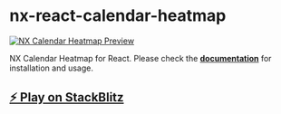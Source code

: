 # nx-react-calendar-heatmap

[![NX Calendar Heatmap Preview](https://github.com/ngeenx/nx-calendar-heatmap/blob/main/docs/static/img/nx-calendar-heatmap-preview.gif?raw=true)](https://ngeenx.github.io/nx-calendar-heatmap/)

NX Calendar Heatmap for React. Please check the **[documentation](https://ngeenx.github.io/nx-calendar-heatmap/docs/category/react)** for installation and usage.

## [⚡️ Play on StackBlitz](https://stackblitz.com/~/github.com/ngeenx/nx-react-calendar-heatmap-demo)
